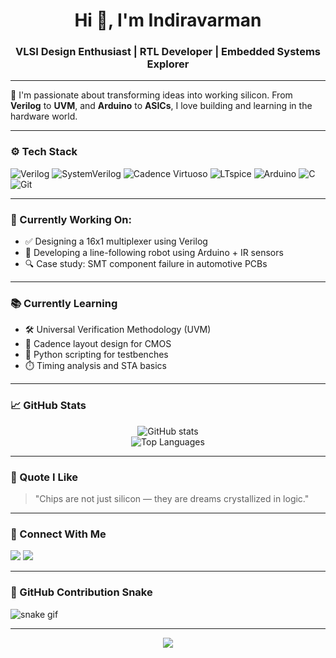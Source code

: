 <!-- Profile README for indiravarman -->

<h1 align="center">Hi 👋, I'm Indiravarman</h1>
<h3 align="center">VLSI Design Enthusiast | RTL Developer | Embedded Systems Explorer</h3>

---

🌟 I'm passionate about transforming ideas into working silicon. From **Verilog** to **UVM**, and **Arduino** to **ASICs**, I love building and learning in the hardware world.

---

### ⚙️ Tech Stack
![Verilog](https://img.shields.io/badge/-Verilog-000?style=flat&logo=verilog&logoColor=white)
![SystemVerilog](https://img.shields.io/badge/-SystemVerilog-000?style=flat&logo=systemverilog&logoColor=white)
![Cadence Virtuoso](https://img.shields.io/badge/-Cadence-000?style=flat&logo=cadence&logoColor=white)
![LTspice](https://img.shields.io/badge/-LTSpice-000?style=flat&logo=ltspice&logoColor=white)
![Arduino](https://img.shields.io/badge/-Arduino-00979D?style=flat&logo=arduino&logoColor=white)
![C](https://img.shields.io/badge/-C-000?style=flat&logo=c&logoColor=white)
![Git](https://img.shields.io/badge/-Git-F05032?style=flat&logo=git&logoColor=white)

---

### 🚧 Currently Working On:
- ✅ Designing a 16x1 multiplexer using Verilog
- 🤖 Developing a line-following robot using Arduino + IR sensors
- 🔍 Case study: SMT component failure in automotive PCBs

---

### 📚 Currently Learning
- 🛠️ Universal Verification Methodology (UVM)
- 📐 Cadence layout design for CMOS
- 📜 Python scripting for testbenches
- ⏱️ Timing analysis and STA basics

---

### 📈 GitHub Stats
<p align="center">
  <img src="https://github-readme-stats.vercel.app/api?username=indiravarman&show_icons=true&theme=radical" alt="GitHub stats" />
  <br>
  <img src="https://github-readme-stats.vercel.app/api/top-langs/?username=indiravarman&layout=compact&theme=radical" alt="Top Languages" />
</p>

---

### 💬 Quote I Like
> "Chips are not just silicon — they are dreams crystallized in logic."

---

### 🤝 Connect With Me
<p>
  <a href="mailto:your.email@example.com"><img src="https://img.shields.io/badge/-Email-D14836?style=flat&logo=gmail&logoColor=white" /></a>
  <a href="https://linkedin.com/in/YOURNAME"><img src="https://img.shields.io/badge/-LinkedIn-blue?style=flat&logo=linkedin" /></a>
</p>

---

### 🐍 GitHub Contribution Snake
![snake gif](https://github.com/indiravarman/indiravarman/blob/output/github-contribution-grid-snake.svg)

---

<p align="center">
  <img src="https://capsule-render.vercel.app/api?type=waving&color=0:6e40c9,100:8e44ad&height=140&section=footer"/>
</p>
